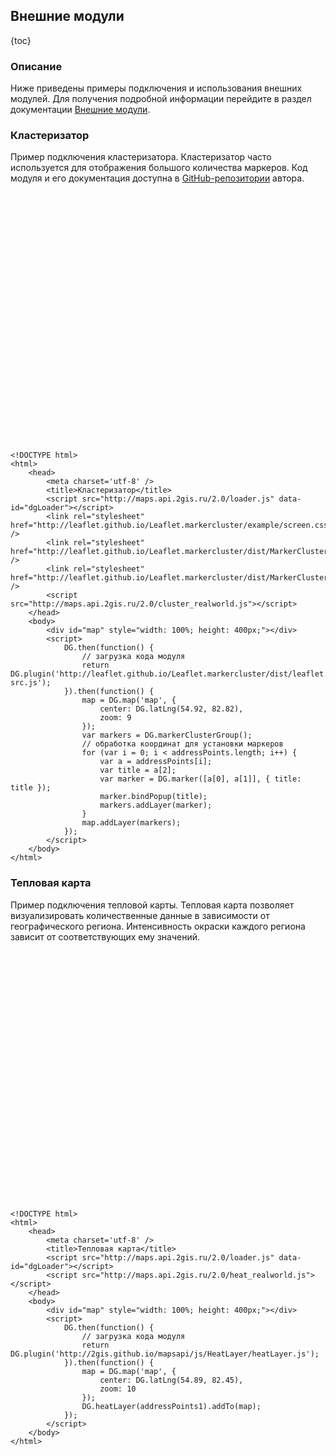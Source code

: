 ## Внешние модули

{toc}

### Описание

Ниже приведены примеры подключения и использования внешних модулей. Для получения подробной информации перейдите в раздел документации <a href="/doc/maps/manual/external-modules">Внешние модули</a>.

### Кластеризатор

Пример подключения кластеризатора. Кластеризатор часто используется для отображения большого количества маркеров. Код модуля и его документация доступна в <a href="https://github.com/Leaflet/Leaflet.markercluster" target="_blank">GitHub-репозитории</a> автора.

<script src="http://maps.api.2gis.ru/2.0/loader.js" data-id="dgLoader"></script>
<link rel="stylesheet" href="http://2gis.github.io/mapsapi/js/Cluster/MarkerCluster.css" />
<link rel="stylesheet" href="http://2gis.github.io/mapsapi/js/Cluster/MarkerCluster.Default.css" />
<script src="http://maps.api.2gis.ru/2.0/cluster_realworld.js"></script>
<div id="map" style="width: 100%; height: 400px;"></div>
<script>
    DG.then(function() {
        // загрузка кода модуля
        return DG.plugin('http://2gis.github.io/mapsapi/js/Cluster/leaflet.markercluster-src.js');
    }).then(function() {
        map = DG.map('map', {
            center: DG.latLng(54.92, 82.82),
            zoom: 9
        });
        var markers = DG.markerClusterGroup();
        for (var i = 0; i < addressPoints.length; i++) {
            var a = addressPoints[i];
            var title = a[2];
            var marker = DG.marker([a[0], a[1]], { title: title });
            marker.bindPopup(title);
            markers.addLayer(marker);
        }
        map.addLayer(markers);
    });
</script>

    <!DOCTYPE html>
    <html>
        <head>
            <meta charset='utf-8' />
            <title>Кластеризатор</title>
            <script src="http://maps.api.2gis.ru/2.0/loader.js" data-id="dgLoader"></script>
            <link rel="stylesheet" href="http://leaflet.github.io/Leaflet.markercluster/example/screen.css" />
            <link rel="stylesheet" href="http://leaflet.github.io/Leaflet.markercluster/dist/MarkerCluster.css" />
            <link rel="stylesheet" href="http://leaflet.github.io/Leaflet.markercluster/dist/MarkerCluster.Default.css" />
            <script src="http://maps.api.2gis.ru/2.0/cluster_realworld.js"></script>
        </head>
        <body>
            <div id="map" style="width: 100%; height: 400px;"></div>
            <script>
                DG.then(function() {
                    // загрузка кода модуля
                    return DG.plugin('http://leaflet.github.io/Leaflet.markercluster/dist/leaflet.markercluster-src.js');
                }).then(function() {
                    map = DG.map('map', {
                        center: DG.latLng(54.92, 82.82),
                        zoom: 9
                    });
                    var markers = DG.markerClusterGroup();
                    // обработка координат для установки маркеров
                    for (var i = 0; i < addressPoints.length; i++) {
                        var a = addressPoints[i];
                        var title = a[2];
                        var marker = DG.marker([a[0], a[1]], { title: title });
                        marker.bindPopup(title);
                        markers.addLayer(marker);
                    }
                    map.addLayer(markers);
                });
            </script>
        </body>
    </html>


### Тепловая карта

Пример подключения тепловой карты. Тепловая карта позволяет визуализировать количественные данные в зависимости от географического региона. Интенсивность окраски каждого региона зависит от соответствующих ему значений.

<script src="http://maps.api.2gis.ru/2.0/heat_realworld.js"></script>
<div id="map1" style="width: 100%; height: 400px;"></div>
<script>
    DG.then(function() {
        // загрузка кода модуля
        return DG.plugin('http://2gis.github.io/mapsapi/js/HeatLayer/heatLayer.js');
    }).then(function() {
        map = DG.map('map1', {
            center: DG.latLng(54.89, 82.45),
            zoom: 10
        });
        DG.heatLayer(addressPoints1).addTo(map);
    });
</script>

    <!DOCTYPE html>
    <html>
        <head>
            <meta charset='utf-8' />
            <title>Тепловая карта</title>
            <script src="http://maps.api.2gis.ru/2.0/loader.js" data-id="dgLoader"></script>
            <script src="http://maps.api.2gis.ru/2.0/heat_realworld.js"></script>
        </head>
        <body>
            <div id="map" style="width: 100%; height: 400px;"></div>
            <script>
                DG.then(function() {
                    // загрузка кода модуля
                    return DG.plugin('http://2gis.github.io/mapsapi/js/HeatLayer/heatLayer.js');
                }).then(function() {
                    map = DG.map('map', {
                        center: DG.latLng(54.89, 82.45),
                        zoom: 10
                    });
                    DG.heatLayer(addressPoints1).addTo(map);
                });
            </script>
        </body>
    </html>
